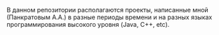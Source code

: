 В данном репозитории располагаются проекты, написанные мной (Панкратовым А.А.) в разные периоды времени и на разных языках программирования высокого уровня (Java, C++, etc).
